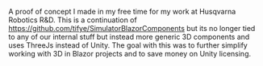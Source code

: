 A proof of concept I made in my free time for my work at Husqvarna Robotics R&D. This is a continuation of https://github.com/tifye/SimulatorBlazorComponents but its no longer tied to any of our internal stuff but instead more generic 3D components and uses ThreeJs instead of Unity. The goal with this was to further simplify working with 3D in Blazor projects and to save money on Unity licensing.
